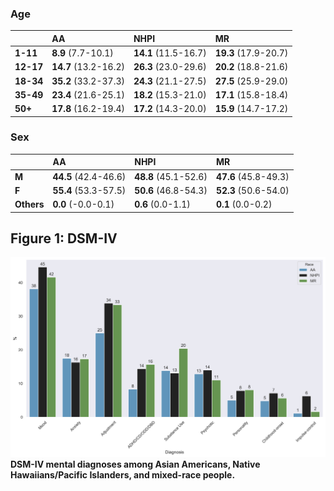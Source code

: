 ### Age
|       | AA                   | NHPI                 | **M**R                   |
|:------|:---------------------|:---------------------|:---------------------|
| **1-11**  | **8.9** (7.7-10.1)   | **14.1** (11.5-16.7) | **19.3** (17.9-20.7) |
| **12-17** | **14.7** (13.2-16.2) | **26.3** (23.0-29.6) | **20.2** (18.8-21.6) |
| **18-34** | **35.2** (33.2-37.3) | **24.3** (21.1-27.5) | **27.5** (25.9-29.0) |
| **35-49** | **23.4** (21.6-25.1) | **18.2** (15.3-21.0) | **17.1** (15.8-18.4) |
| **50+**   | **17.8** (16.2-19.4) | **17.2** (14.3-20.0) | **15.9** (14.7-17.2) |

### Sex 
|        | AA                   | NHPI                 | **M**R                   |
|:-------|:---------------------|:---------------------|:---------------------|
| **M**      | **44.5** (42.4-46.6) | **48.8** (45.1-52.6) | **47.6** (45.8-49.3) |
| **F**      | **55.4** (53.3-57.5) | **50.6** (46.8-54.3) | **52.3** (50.6-54.0) |
| **Others** | **0.0** (-0.0-0.1)   | **0.6** (0.0-1.1)    | **0.1** (0.0-0.2)    |
## Figure 1: DSM-IV                                 
![image](figure1.png)
**DSM-IV mental diagnoses among Asian Americans, Native Hawaiians/Pacific Islanders, and mixed-race people.**     
